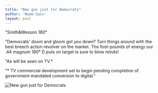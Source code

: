 ```yaml
---
title: "New gun just for Democrats"
author: 'Noam Sain'
layout: post
---
```


"Smith&amp;Wesson 180°

"Democrats' doom and gloom got you down? Turn things around with the best breech action
revolver on the market. The foot-pounds of energy our .44 magnum 180° D puts on target is
sure to blow minds!

"As will be seen on TV.*

"\* TV commercial development set to begin pending completion of government-mandated conversion to digital."

![New gun just for Democrats](https://1.bp.blogspot.com/_8aN4krk1nsk/SooHmd3v5gI/AAAAAAAAAP8/8HgA29_Z5VM/s1600/image001.jpg "New gun just for Democrats")
